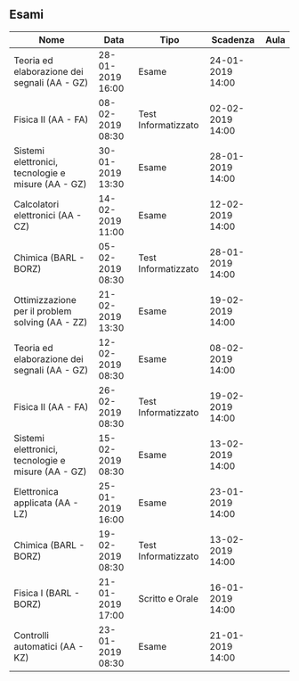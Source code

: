 ## Esami

| Nome                                               | Data             | Tipo                | Scadenza         | Aula |
| -------------------------------------------------- | ---------------- | ------------------- | ---------------- | ---- |
| Teoria ed elaborazione dei segnali (AA - GZ)       | 28-01-2019 16:00 | Esame               | 24-01-2019 14:00 |      |
| Fisica II (AA - FA)                                | 08-02-2019 08:30 | Test Informatizzato | 02-02-2019 14:00 |      |
| Sistemi elettronici, tecnologie e misure (AA - GZ) | 30-01-2019 13:30 | Esame               | 28-01-2019 14:00 |      |
| Calcolatori elettronici (AA - CZ)                  | 14-02-2019 11:00 | Esame               | 12-02-2019 14:00 |      |
| Chimica (BARL - BORZ)                              | 05-02-2019 08:30 | Test Informatizzato | 28-01-2019 14:00 |      |
| Ottimizzazione per il problem solving (AA - ZZ)    | 21-02-2019 13:30 | Esame               | 19-02-2019 14:00 |      |
| Teoria ed elaborazione dei segnali (AA - GZ)       | 12-02-2019 08:30 | Esame               | 08-02-2019 14:00 |      |
| Fisica II (AA - FA)                                | 26-02-2019 08:30 | Test Informatizzato | 19-02-2019 14:00 |      |
| Sistemi elettronici, tecnologie e misure (AA - GZ) | 15-02-2019 08:30 | Esame               | 13-02-2019 14:00 |      |
| Elettronica applicata (AA - LZ)                    | 25-01-2019 16:00 | Esame               | 23-01-2019 14:00 |      |
| Chimica (BARL - BORZ)                              | 19-02-2019 08:30 | Test Informatizzato | 13-02-2019 14:00 |      |
| Fisica I (BARL - BORZ)                             | 21-01-2019 17:00 | Scritto e Orale     | 16-01-2019 14:00 |      |
| Controlli automatici (AA - KZ)                     | 23-01-2019 08:30 | Esame               | 21-01-2019 14:00 |      |
